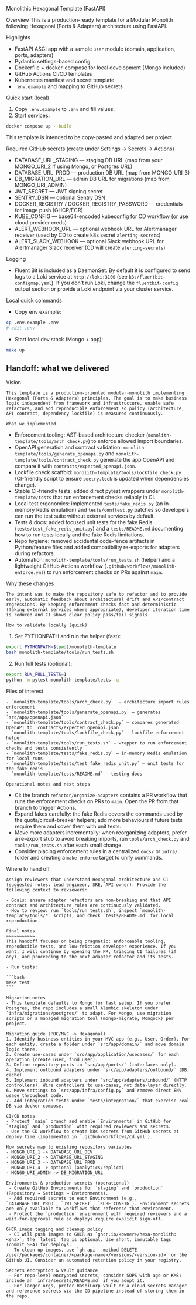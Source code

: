 Monolithic Hexagonal Template (FastAPI)

Overview
This is a production-ready template for a Modular Monolith following Hexagonal (Ports & Adapters) architecture using FastAPI.

Highlights
- FastAPI ASGI app with a sample `user` module (domain, application, ports, adapters)
- Pydantic settings-based config
- Dockerfile + docker-compose for local development (Mongo included)
- GitHub Actions CI/CD templates
- Kubernetes manifest and secret template
- `.env.example` and mapping to GitHub secrets

Quick start (local)
1. Copy `.env.example` to `.env` and fill values.
2. Start services:

```bash
docker compose up --build
```

This template is intended to be copy-pasted and adapted per project.

Required GitHub secrets (create under Settings → Secrets → Actions)
- DATABASE_URL_STAGING — staging DB URL (map from your MONGO_URI_2 if using Mongo, or Postgres URL)
- DATABASE_URL_PROD — production DB URL (map from MONGO_URI_3)
- DB_MIGRATION_URL — admin DB URL for migrations (map from MONGO_URI_ADMIN)
- JWT_SECRET — JWT signing secret
- SENTRY_DSN — optional Sentry DSN
- DOCKER_REGISTRY / DOCKER_REGISTRY_PASSWORD — credentials for image push (GHCR/ECR)
- KUBE_CONFIG — base64-encoded kubeconfig for CD workflow (or use cloud provider creds)
 - ALERT_WEBHOOK_URL — optional webhook URL for Alertmanager receiver (used by CD to create k8s secret `alerting-secrets`)
 - ALERT_SLACK_WEBHOOK — optional Slack webhook URL for Alertmanager Slack receiver (CD will create `alerting-secrets`)

Logging
- Fluent Bit is included as a DaemonSet. By default it is configured to send logs to a Loki service at `http://loki:3100` (see `k8s/fluentbit-configmap.yaml`). If you don't run Loki, change the `fluentbit-config` output section or provide a Loki endpoint via your cluster service.

Local quick commands
- Copy env example:

```bash
cp .env.example .env
# edit .env
```

- Start local dev stack (Mongo + app):

```bash
make up
```
Handoff: what we delivered
--------------------------

Vision
~~~~~~
This template is a production-oriented modular-monolith implementing Hexagonal (Ports & Adapters) principles. The goal is to make business logic independent from framework and infrastructure, enable safe refactors, and add reproducible enforcement so policy (architecture, API contract, dependency lockfile) is measured continuously.

What we implemented
~~~~~~~~~~~~~~~~~~~
- Enforcement tooling: AST-based architecture checker (`monolith-template/tools/arch_check.py`) to enforce allowed import boundaries.
- OpenAPI generation and contract validation: `monolith-template/tools/generate_openapi.py` and `monolith-template/tools/contract_check.py` generate the app OpenAPI and compare it with `contracts/expected_openapi.json`.
- Lockfile check scaffold: `monolith-template/tools/lockfile_check.py` (CI-friendly script to ensure `poetry.lock` is updated when dependencies change).
- Stable CI-friendly tests: added direct pytest wrappers under `monolith-template/tests` that run enforcement checks reliably in CI.
- Local test ergonomics: implemented `tests/fake_redis.py` (an in-memory Redis emulation) and `tests/conftest.py` patches so developers can run the test suite without external services by default.
- Tests & docs: added focused unit tests for the fake Redis (`tests/test_fake_redis_unit.py`) and a `tests/README.md` documenting how to run tests locally and the fake Redis limitations.
- Repo hygiene: removed accidental code-fence artifacts in Python/feature files and added compatibility re-exports for adapters during refactors.
- Automation: `monolith-template/tools/run_tests.sh` (helper) and a lightweight GitHub Actions workflow (`.github/workflows/monolith-enforce.yml`) to run enforcement checks on PRs against `main`.

Why these changes
~~~~~~~~~~~~~~~~~
The intent was to make the repository safe to refactor and to provide early, automatic feedback about architectural drift and API/contract regressions. By keeping enforcement checks fast and deterministic (faking external services where appropriate), developer iteration time is reduced and CI shows clear policy pass/fail signals.

How to validate locally (quick)
~~~~~~~~~~~~~~~~~~~~~~~~~~~~~~
1. Set PYTHONPATH and run the helper (fast):

```bash
export PYTHONPATH=$(pwd)/monolith-template
bash monolith-template/tools/run_tests.sh
```

2. Run full tests (optional):

```bash
export RUN_FULL_TESTS=1
python -m pytest monolith-template/tests -q
```

Files of interest
~~~~~~~~~~~~~~~~~
- `monolith-template/tools/arch_check.py`  — architecture import rules enforcement
- `monolith-template/tools/generate_openapi.py` — generates `src/app/openapi.json`
- `monolith-template/tools/contract_check.py` — compares generated OpenAPI to `contracts/expected_openapi.json`
- `monolith-template/tools/lockfile_check.py` — lockfile enforcement helper
- `monolith-template/tools/run_tests.sh` — wrapper to run enforcement checks and tests consistently
- `monolith-template/tests/fake_redis.py` — in-memory Redis emulation for local runs
- `monolith-template/tests/test_fake_redis_unit.py` — unit tests for the fake redis
- `monolith-template/tests/README.md` — testing docs

Operational notes and next steps
~~~~~~~~~~~~~~~~~~~~~~~~~~~~~~~
- CI: the branch `refactor/organize-adapters` contains a PR workflow that runs the enforcement checks on PRs to `main`. Open the PR from that branch to trigger Actions.
- Expand fakes carefully: the fake Redis covers the commands used by the quota/circuit-breaker helpers; add more behaviours if future tests require them and cover them with unit tests.
- Move more adapters incrementally: when reorganizing adapters, prefer a re-export stub to avoid breaking imports, run `tools/arch_check.py` and `tools/run_tests.sh` after each small change.
- Consider placing enforcement rules in a centralized `docs/` or `infra/` folder and creating a `make enforce` target to unify commands.

Where to hand off
~~~~~~~~~~~~~~~~~
Assign reviewers that understand Hexagonal architecture and CI (suggested roles: lead engineer, SRE, API owner). Provide the following context to reviewers:

- Goals: ensure adapter refactors are non-breaking and that API contract and architecture rules are continuously validated.
- How to review: run `tools/run_tests.sh`, inspect `monolith-template/tools/*` scripts, and check `tests/README.md` for local reproduction.

Final notes
~~~~~~~~~~~
This handoff focuses on being pragmatic: enforceable tooling, reproducible tests, and low-friction developer experience. If you want, I will continue by opening the PR, triaging CI failures (if any), and proceeding to the next adapter refactor and its tests.

- Run tests:

```bash
make test
```

Migration notes
- This template defaults to Mongo for fast setup. If you prefer Postgres, the repo includes a small Alembic skeleton under `infra/migrations/postgres/` to adapt. For Mongo, use migration scripts or a managed migration tool (mongo-migrate, Mongock) per project.

Migration guide (POC/MVC -> Hexagonal)
1. Identify business entities in your MVC app (e.g., User, Order). For each entity, create a folder under `src/app/domain/` and move domain logic there.
2. Create use-cases under `src/app/application/usecases/` for each operation (create_user, find_user).
3. Define repository ports in `src/app/ports/` (interfaces only).
4. Implement outbound adapters under `src/app/adapters/outbound/` (DB, cache).
5. Implement inbound adapters under `src/app/adapters/inbound/` (HTTP controllers). Wire controllers to use-cases, not data-layer directly.
6. Move settings to `src/app/infra/config.py` and remove direct ENV usage throughout code.
7. Add integration tests under `tests/integration/` that exercise real DB via docker-compose.

CI/CD notes
- Protect `main` branch and enable `Environments` in GitHub for `staging` and `production` with required reviewers and secrets.
- Use the CD workflow to create k8s secrets from GitHub secrets at deploy time (implemented in `.github/workflows/cd.yml`).

How secrets map to existing repository variables
- MONGO_URI_1 -> DATABASE_URL_DEV
- MONGO_URI_2 -> DATABASE_URL_STAGING
- MONGO_URI_3 -> DATABASE_URL_PROD
- MONGO_URI_4 -> optional (analytics/replica)
- MONGO_URI_ADMIN -> DB_MIGRATION_URL

Environments & production secrets (operational)
 - Create GitHub Environments for `staging` and `production` (Repository → Settings → Environments).
 - Add required secrets to each Environment (e.g., `DATABASE_URL_PROD`, `JWT_SECRET`, `KUBE_CONFIG`). Environment secrets are only available to workflows that reference that environment.
 - Protect the `production` environment with required reviewers and a wait-for-approval rule so deploys require explicit sign-off.

GHCR image tagging and cleanup policy
 - CI will push images to GHCR as `ghcr.io/<owner>/hexa-monolith:<sha>`; the `latest` tag is optional. Use short, immutable tags (commit SHA) for deploys.
 - To clean up images, use `gh api --method DELETE /user/packages/container/<package-name>/versions/<version-id>` or the GitHub UI. Consider an automated retention policy in your registry.

Secrets encryption & Vault guidance
 - For repo-level encrypted secrets, consider SOPS with age or KMS; include an `infra/secrets/README.md` if you adopt it.
 - For larger orgs, prefer HashiCorp Vault or a cloud secrets manager and reference secrets via the CD pipeline instead of storing them in the repo.
